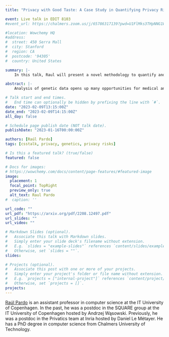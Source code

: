 ```yaml
---
title: "Privacy with Good Taste: A Case Study in Quantifying Privacy Risks in Genetic Scores"

event: Live talk in EDIT 8103
#event_url: https://chalmers.zoom.us/j/65786317139?pwd=U1FlMks3THpNNG1WaFRJNkJxQXdBQT09

#location: Wowchemy HQ
#address:
#  street: 450 Serra Mall
#  city: Stanford
#  region: CA
#  postcode: '94305'
#  country: United States

summary: |-
    In this talk, Raul will present a novel methodology to quantify and prevent privacy risks by focusing on polygenic scores and phenotypic information.

abstract: |-
    Analysis of genetic data opens up many opportunities for medical and scientific advances. The use of phenotypic information and polygenic risk scores to analyze genetic data is widespread. Most work on genetic privacy focuses on basic genetic data such as SNP values and specific genotypes. In this talk, I will present a novel methodology to quantify and prevent privacy risks by focusing on polygenic scores and phenotypic information. The methodology is based on the tool-supported privacy risk analysis method Privug. I will show the use of Privug to assess privacy risks posed by disclosing a polygenic trait score for the bitter taste receptors, TAS2R38 and TAS2R16, to a person’s privacy in regards to their ethnicity. I will describe the privacy risks analysis of different programs for genetic data disclosure: taster phenotype, tasting polygenic score, and a polygenic score distorted with noise. Finally, I will discuss the privacy/utility trade-offs of the tasting polygenic score.

# Talk start and end times.
#   End time can optionally be hidden by prefixing the line with `#`.
date: "2023-02-09T13:15:00Z"
date_end: "2023-02-09T14:15:00Z"
all_day: false

# Schedule page publish date (NOT talk date).
publishDate: "2023-01-16T00:00:00Z"

authors: [Raúl Pardo]
tags: [csstalk, privacy, genetics, privacy risks]

# Is this a featured talk? (true/false)
featured: false

# Docs for images:
# https://wowchemy.com/docs/content/page-features/#featured-image
image:
  placement: 1
  focal_point: TopRight
  preview_only: true
  alt_text: Raul Pardo
#  caption: ''

url_code: ""
url_pdf: "https://arxiv.org/pdf/2208.12497.pdf"
url_slides: ""
url_video: ""

# Markdown Slides (optional).
#   Associate this talk with Markdown slides.
#   Simply enter your slide deck's filename without extension.
#   E.g. `slides = "example-slides"` references `content/slides/example-slides.md`.
#   Otherwise, set `slides = ""`.
slides:

# Projects (optional).
#   Associate this post with one or more of your projects.
#   Simply enter your project's folder or file name without extension.
#   E.g. `projects = ["internal-project"]` references `content/project/deep-learning/index.md`.
#   Otherwise, set `projects = []`.
projects:
---
```


[Raúl Pardo](http://raulpardo.net/) is an assistant professor in computer science at the IT University of Copenhagen. In the past, he was a postdoc in the SQUARE group at the IT University of Copenhagen hosted by Andrzej Wąsowski. Previously, he was a postdoc in the Privatics team at Inria hosted by Daniel Le Métayer. He has a PhD degree in computer science from Chalmers University of Technology.
